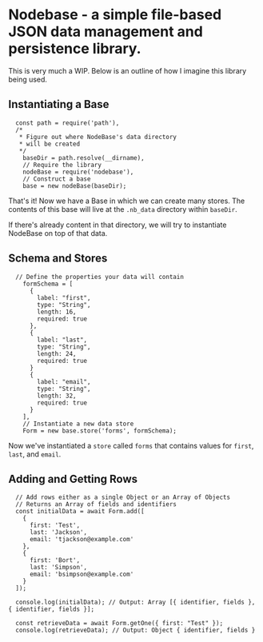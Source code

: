 # Nodebase - a simple file-based JSON data management and persistence library.

This is very much a WIP. Below is an outline of how I imagine this library being used.

## Instantiating a Base
```
  const path = require('path'),
  /*
   * Figure out where NodeBase's data directory
   * will be created
   */
    baseDir = path.resolve(__dirname),
    // Require the library
    nodeBase = require('nodebase'),
    // Construct a base
    base = new nodeBase(baseDir);
```

That's it! Now we have a Base in which we can create many stores. The contents of this base will live at the `.nb_data` directory within `baseDir`.

If there's already content in that directory, we will try to instantiate NodeBase on top of that data.

## Schema and Stores
```
  // Define the properties your data will contain
    formSchema = [
      {
        label: "first",
        type: "String",
        length: 16,
        required: true
      },
      {
        label: "last",
        type: "String",
        length: 24,
        required: true
      }
      {
        label: "email",
        type: "String",
        length: 32,
        required: true
      }
    ],
    // Instantiate a new data store
    Form = new base.store('forms', formSchema);
```

Now we've instantiated a `store` called `forms` that contains values for `first`, `last`, and `email`. 

## Adding and Getting Rows
```
  // Add rows either as a single Object or an Array of Objects
  // Returns an Array of fields and identifiers
  const initialData = await Form.add([
    {
      first: 'Test',
      last: 'Jackson',
      email: 'tjackson@example.com'
    },
    {
      first: 'Bort',
      last: 'Simpson',
      email: 'bsimpson@example.com'
    }
  ]);

  console.log(initialData); // Output: Array [{ identifier, fields }, { identifier, fields }];

  const retrieveData = await Form.getOne({ first: "Test" });
  console.log(retrieveData); // Output: Object { identifier, fields }
```
